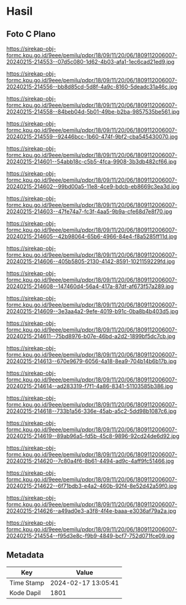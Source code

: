 # Hasil

## Foto C Plano

https://sirekap-obj-formc.kpu.go.id/9eee/pemilu/pdpr/18/09/11/20/06/1809112006007-20240215-214553--07d5c080-1d62-4b03-afa1-1ec6cad21ed9.jpg

https://sirekap-obj-formc.kpu.go.id/9eee/pemilu/pdpr/18/09/11/20/06/1809112006007-20240215-214556--bb8d85cd-5d8f-4a9c-8160-5deadc31a46c.jpg

https://sirekap-obj-formc.kpu.go.id/9eee/pemilu/pdpr/18/09/11/20/06/1809112006007-20240215-214558--84beb04d-5b01-49be-b2ba-9857535be561.jpg

https://sirekap-obj-formc.kpu.go.id/9eee/pemilu/pdpr/18/09/11/20/06/1809112006007-20240215-214559--92446bcc-1b60-474f-9bf2-cba545430070.jpg

https://sirekap-obj-formc.kpu.go.id/9eee/pemilu/pdpr/18/09/11/20/06/1809112006007-20240215-214601--54abb18c-c5b5-4fca-9908-3b3db482cf66.jpg

https://sirekap-obj-formc.kpu.go.id/9eee/pemilu/pdpr/18/09/11/20/06/1809112006007-20240215-214602--99bd00a5-11e8-4ce9-bdcb-eb8669c3ea3d.jpg

https://sirekap-obj-formc.kpu.go.id/9eee/pemilu/pdpr/18/09/11/20/06/1809112006007-20240215-214603--47fe74a7-fc3f-4aa5-9b9a-cfe68d7e8f70.jpg

https://sirekap-obj-formc.kpu.go.id/9eee/pemilu/pdpr/18/09/11/20/06/1809112006007-20240215-214605--42b98064-65b6-4966-84e4-f8a5285ff11d.jpg

https://sirekap-obj-formc.kpu.go.id/9eee/pemilu/pdpr/18/09/11/20/06/1809112006007-20240215-214606--405b5805-2130-4142-8591-1021159229fd.jpg

https://sirekap-obj-formc.kpu.go.id/9eee/pemilu/pdpr/18/09/11/20/06/1809112006007-20240215-214608--147460d4-56a4-417a-87df-af673f57a289.jpg

https://sirekap-obj-formc.kpu.go.id/9eee/pemilu/pdpr/18/09/11/20/06/1809112006007-20240215-214609--3e3aa4a2-9efe-4019-b91c-0ba8b4b403d5.jpg

https://sirekap-obj-formc.kpu.go.id/9eee/pemilu/pdpr/18/09/11/20/06/1809112006007-20240215-214611--75bd8976-b07e-46bd-a2d2-1899bf5dc7cb.jpg

https://sirekap-obj-formc.kpu.go.id/9eee/pemilu/pdpr/18/09/11/20/06/1809112006007-20240215-214613--670e9679-6056-4a18-8ea9-704b14b6b17b.jpg

https://sirekap-obj-formc.kpu.go.id/9eee/pemilu/pdpr/18/09/11/20/06/1809112006007-20240215-214614--ad283319-f7f1-4a86-8341-51103585b386.jpg

https://sirekap-obj-formc.kpu.go.id/9eee/pemilu/pdpr/18/09/11/20/06/1809112006007-20240215-214618--733b1a56-336e-45ab-a5c2-5dd98b1087c6.jpg

https://sirekap-obj-formc.kpu.go.id/9eee/pemilu/pdpr/18/09/11/20/06/1809112006007-20240215-214619--89ab96a5-fd5b-45c8-9896-92cd24de6d92.jpg

https://sirekap-obj-formc.kpu.go.id/9eee/pemilu/pdpr/18/09/11/20/06/1809112006007-20240215-214620--7c80a4f6-8b61-4494-ad9c-4aff9fc51466.jpg

https://sirekap-obj-formc.kpu.go.id/9eee/pemilu/pdpr/18/09/11/20/06/1809112006007-20240215-214622--6f71bdb3-e4a2-460b-92f4-8e52d42a59f0.jpg

https://sirekap-obj-formc.kpu.go.id/9eee/pemilu/pdpr/18/09/11/20/06/1809112006007-20240215-214626--a49ad0e3-a3f8-4f4e-baaa-e3036af79a2a.jpg

https://sirekap-obj-formc.kpu.go.id/9eee/pemilu/pdpr/18/09/11/20/06/1809112006007-20240215-214554--f95d3e8c-f9b9-4849-bcf7-752d071fce09.jpg


## Metadata

| Key        | Value               |
| ---------- | ------------------- |
| Time Stamp | 2024-02-17 13:05:41 |
| Kode Dapil | 1801                |



